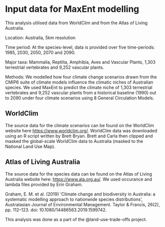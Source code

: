 # Input data for MaxEnt modelling
This analysis utilised data from WorldClim and from the Atlas of Living Australia. 

Location: Australia, 5km resolution

Time period: At the species-level, data is provided over five time-periods: 1985, 2030, 2050, 2070 and 2090. 

Major taxa: Mammalia, Reptilia, Amphibia, Aves and Vascular Plants, 1,303 terrestrial vertebrates and 9,252 vascular plants.

Methods: We modelled how four climate change scenarios drawn from the CMIP6 suite of climate models influence the climatic niches of Australian species. We used MaxEnt to predict the climate niche of 1,303 terrestrial vertebrates and 9,252 vascular plants from a historical baseline (1990) out to 2090 under four climate scenarios using 8 General Circulation Models.

## WorldClim
The source data for the climate scenarios can be found on the WorldClim website here https://www.worldclim.org/. WorldClim data was downloaded using an R script written by Brett Bryan. Brett and Carla then clipped and masked the global-scale WorldClim data to Australia (masked to the National Land Use Map).

## Atlas of Living Australia
The source data for the species data can be found on the Atlas of Living Australia website here: https://www.ala.org.au/. We used occurance and lambda files provided by Erin Graham. 

Graham, E. M. et al. (2019) ‘Climate change and biodiversity in Australia: a systematic modelling approach to nationwide species distributions’, Australasian Journal of Environmental Management. Taylor & Francis, 26(2), pp. 112–123. doi: 10.1080/14486563.2019.1599742.

This analysis was done as a part of the @land-use-trade-offs project.
